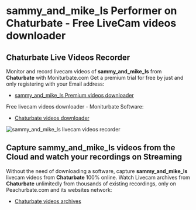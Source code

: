 # sammy_and_mike_ls Performer on Chaturbate - Free LiveCam videos downloader

## Chaturbate Live Videos Recorder

Monitor and record livecam videos of **sammy_and_mike_ls** from **Chaturbate** with Moniturbate.com
Get a premium trial for free by just and only registering with your Email address:
* [sammy_and_mike_ls Premium videos downloader](https://moniturbate.com/request-demo-licence-key.html)

Free livecam videos downloader - Moniturbate Software:
* [Chaturbate videos downloader](https://moniturbate.com/moniturbate-download-software.html)

![sammy_and_mike_ls livecam videos recorder](https://peachurnet.com/templates/moniturbate-software.png)


## Capture sammy_and_mike_ls videos from the Cloud and watch your recordings on Streaming

Without the need of downloading a software, capture **sammy_and_mike_ls** livecam videos from **Chaturbate** 100% online.
Watch Livecam archives from **Chaturbate** unlimitedly from thousands of existing recordings, only on Peachurbate.com and its websites network:
* [Chaturbate videos archives](https://peachurnet.com/)